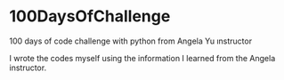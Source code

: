 # 100DaysOfChallenge
100 days of code challenge with python from Angela Yu ınstructor


I wrote the codes myself using the information I learned from the Angela instructor.
